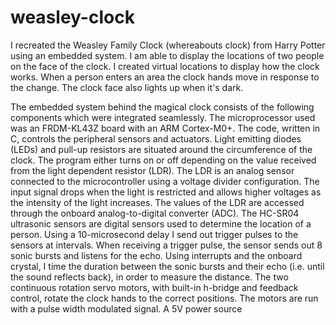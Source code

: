 # weasley-clock

I recreated the Weasley Family Clock (whereabouts clock) from Harry Potter using an embedded system. I am able to display the locations of two people on the face of the clock. I created virtual locations to display how the clock works. When a person enters an area the clock hands move in response to the change. The clock face also lights up when it's dark.

The embedded system behind the magical clock consists of the following components which were integrated seamlessly.
The microprocessor used was an FRDM-KL43Z board with an ARM Cortex-M0+. The code, written in C, controls the peripheral sensors and actuators.
Light emitting diodes (LEDs) and pull-up resistors are situated around the circumference of the clock. The program either turns on or off depending on the value received from the light dependent resistor (LDR).
The LDR is an analog sensor connected to the microcontroller using a voltage divider configuration. The input signal drops when the light is restricted and allows higher voltages as the intensity of the light increases. The values of the LDR are accessed through the onboard analog-to-digital converter (ADC).
The HC-SR04 ultrasonic sensors are digital sensors used to determine the location of a person. Using a 10-microsecond delay I send out trigger pulses to the sensors at intervals. When receiving a trigger pulse, the sensor sends out 8 sonic bursts and listens for the echo. Using interrupts and the onboard crystal, I time the duration between the sonic bursts and their echo (i.e. until the sound reflects back), in order to measure the distance.
 The two continuous rotation servo motors, with built-in h-bridge and feedback control, rotate the clock hands to the correct positions. The motors are run with a pulse width modulated signal.
A 5V power source
